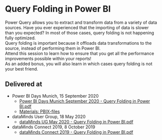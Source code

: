 # Query Folding in Power BI  
Power Query allows you to extract and transform data from a variety of data sources. Have you ever experienced that the importing of data is slower than you expected? In most of those cases, query folding is not happening fully optimized.  
Query folding is important because it offloads data transformations to the source, instead of performing them in Power BI.  
Attend this session to learn how to ensure that you get all the performance improvements possible within your reports!  
As an added bonus, you will also learn in which cases query folding is not your best friend.

## Delivered at
* Power BI Days Munich, 15 September 2020
  * [Power BI Days Munich September 2020 - Query Folding in Power BI.pdf](https://github.com/NickyvVr/talks/blob/master/slides/Power%20BI%20Days%20Munich%20September%202020%20-%20Query%20Folding%20in%20Power%20BI.pdf)
  * [Materials: PBIX-files](https://github.com/NickyvVr/talks/raw/master/materials/20200915%20Power%20BI%20Days%20Munich%20-%20Demo%20files.zip)
* dataMinds User Group, 18 May 2020  
  * [dataMinds UG May 2020 - Query Folding in Power BI.pdf](https://github.com/NickyvVr/talks/blob/master/slides/dataMinds%20UG%20May%202020%20-%20Query%20Folding%20in%20Power%20BI.pdf)
* dataMinds Connect 2019, 8 October 2019  
  * [dataMinds Connect 2019 - Query Folding in Power BI.pdf](https://github.com/NickyvVr/talks/blob/master/slides/dataMinds%20Connect%202019%20-%20Query%20Folding%20in%20Power%20BI.pdf)

